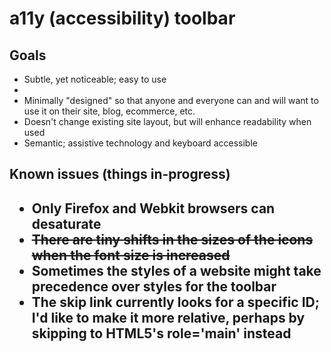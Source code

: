 <h1>a11y (accessibility) toolbar</h1>

<h2>Goals</h2>
<ul>
	<li>Subtle, yet noticeable; easy to use<li>
	<li>Minimally "designed" so that anyone and everyone can and will want to use it on their site, blog, ecommerce, etc.</li>
	<li>Doesn't change existing site layout, but will enhance readability when used</li>
	<li>Semantic; assistive technology and keyboard accessible</li>
</ul>

<h2>Known issues (things in-progress)<h2>

<ul>
	<li>Only Firefox and Webkit browsers can desaturate</li>
	<li><strike>There are tiny shifts in the sizes of the icons when the font size is increased</strike></li>
	<li>Sometimes the styles of a website might take precedence over styles for the toolbar</li>
	<li>The skip link currently looks for a specific ID; I'd like to make it more relative, perhaps by skipping to HTML5's role='main' instead</li>
</ul>
